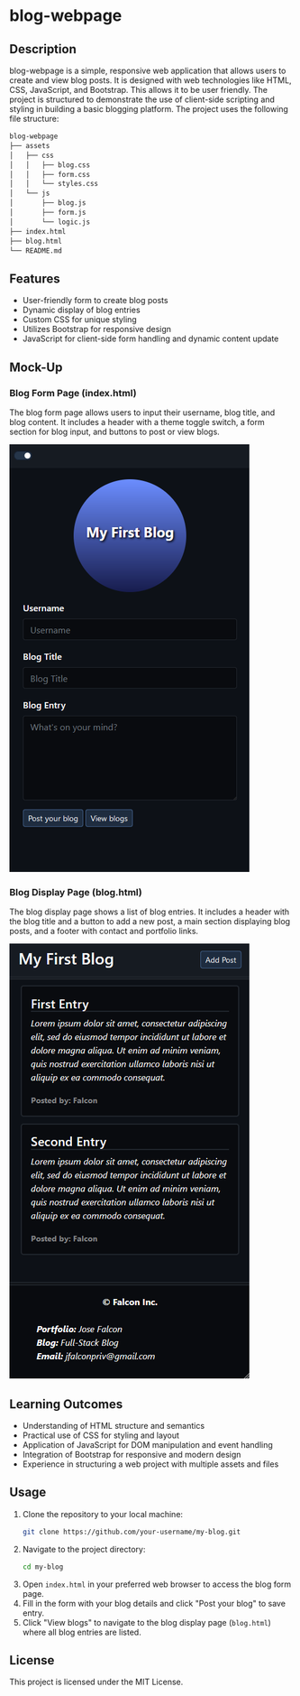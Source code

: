 # blog-webpage

## Description

blog-webpage is a simple, responsive web application that allows users to create and view blog posts. It is designed with web technologies like HTML, CSS, JavaScript, and Bootstrap. This allows it to be user friendly. The project is structured to demonstrate the use of client-side scripting and styling in building a basic blogging platform. The project uses the following file structure:

```md
blog-webpage
├── assets
│   ├── css
│   │   ├── blog.css
│   │   ├── form.css
│   │   └── styles.css
│   └── js
│       ├── blog.js
│       ├── form.js
│       └── logic.js
├── index.html
├── blog.html
└── README.md
```


## Features

- User-friendly form to create blog posts
- Dynamic display of blog entries
- Custom CSS for unique styling
- Utilizes Bootstrap for responsive design
- JavaScript for client-side form handling and dynamic content update

## Mock-Up

### Blog Form Page (index.html)

The blog form page allows users to input their username, blog title, and blog content. It includes a header with a theme toggle switch, a form section for blog input, and buttons to post or view blogs.

![Blog Form Page Mockup](./Images/mock-up01.png)

### Blog Display Page (blog.html)

The blog display page shows a list of blog entries. It includes a header with the blog title and a button to add a new post, a main section displaying blog posts, and a footer with contact and portfolio links.

![Blog Display Page Mockup](./Images/mock-up02.png)

## Learning Outcomes

- Understanding of HTML structure and semantics
- Practical use of CSS for styling and layout
- Application of JavaScript for DOM manipulation and event handling
- Integration of Bootstrap for responsive and modern design
- Experience in structuring a web project with multiple assets and files

## Usage

1. Clone the repository to your local machine:
    ```bash
    git clone https://github.com/your-username/my-blog.git
    ```
2. Navigate to the project directory:
    ```bash
    cd my-blog
    ```
3. Open `index.html` in your preferred web browser to access the blog form page.
4. Fill in the form with your blog details and click "Post your blog" to save entry.
5. Click "View blogs" to navigate to the blog display page (`blog.html`) where all blog entries are listed.

## License

This project is licensed under the MIT License.